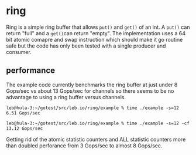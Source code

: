 # ring
Ring is a simple ring buffer that allows `put()` and `get()` of an int. A `put()` can return "full" and a `get()`can return "empty". The implementation uses a 64 bit atomic comapre and swap instruction which should make it go routine safe but the code has only been tested with a single producer and consumer.

## performance
The example code currently benchmarks the ring buffer at just under 8 Gops/sec vs about 13 Gops/sec for channels so there seems to be no advantage to using a ring buffer versus channels.

	leb@hula-3:~/gotest/src/leb.io/ring/example % time ./example -s=12
	6.51 Gops/sec
	
	leb@hula-3:~/gotest/src/leb.io/ring/example % time ./example -s=12 -cf
	13.12 Gops/sec
	
Getting rid of the atomic statistic counters and ALL statistic counters more than doubled perforance from 3 Gops/sec to almost 8 Gops/sec.
